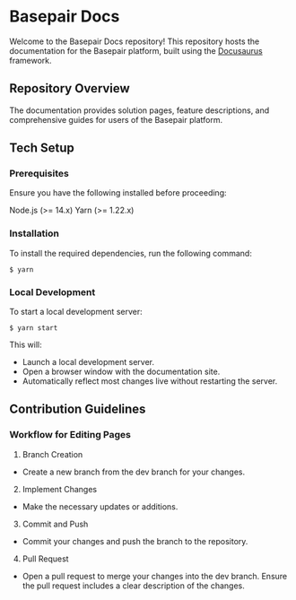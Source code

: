 # Basepair Docs

Welcome to the Basepair Docs repository! This repository hosts the documentation for the Basepair platform, built using the [Docusaurus](https://docusaurus.io/) framework.

## Repository Overview

The documentation provides solution pages, feature descriptions, and comprehensive guides for users of the Basepair platform.

## Tech Setup

### Prerequisites
Ensure you have the following installed before proceeding:

Node.js (>= 14.x)
Yarn (>= 1.22.x)

### Installation
To install the required dependencies, run the following command:

```
$ yarn
```
### Local Development
To start a local development server:

```
$ yarn start
```
This will:

- Launch a local development server.
- Open a browser window with the documentation site.
- Automatically reflect most changes live without restarting the server.

## Contribution Guidelines

### Workflow for Editing Pages
1. Branch Creation
 - Create a new branch from the dev branch for your changes.
2. Implement Changes
 - Make the necessary updates or additions.
3. Commit and Push
 - Commit your changes and push the branch to the repository.
4. Pull Request
 - Open a pull request to merge your changes into the dev branch. Ensure the pull request includes a clear description of the changes.

